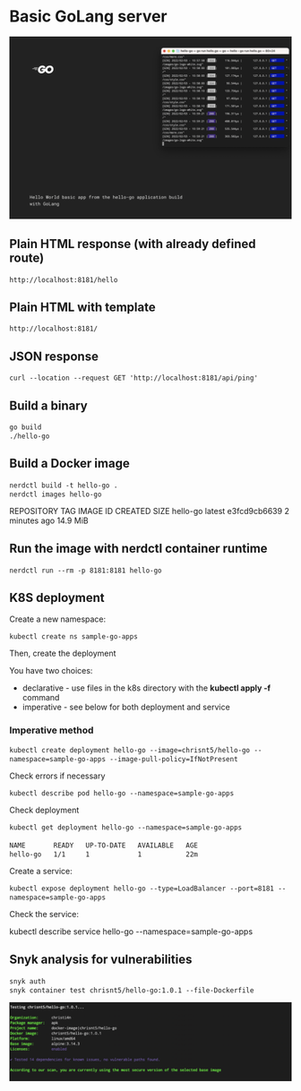 # Basic GoLang server

![Frontend](https://raw.githubusercontent.com/christi4n/hello-go/master/assets/golang-app-hello-go.png)

## Plain HTML response (with already defined route)

    http://localhost:8181/hello

## Plain HTML with template

    http://localhost:8181/

## JSON response

    curl --location --request GET 'http://localhost:8181/api/ping'

## Build a binary

    go build
    ./hello-go

## Build a Docker image

    nerdctl build -t hello-go .
    nerdctl images hello-go

REPOSITORY    TAG       IMAGE ID        CREATED          SIZE
hello-go      latest    e3fcd9cb6639    2 minutes ago    14.9 MiB

## Run the image with nerdctl container runtime

    nerdctl run --rm -p 8181:8181 hello-go

## K8S deployment

Create a new namespace:

    kubectl create ns sample-go-apps

Then, create the deployment

You have two choices:

- declarative - use files in the k8s directory with the **kubectl apply -f** command
- imperative - see below for both deployment and service

### Imperative method

    kubectl create deployment hello-go --image=chrisnt5/hello-go --namespace=sample-go-apps --image-pull-policy=IfNotPresent

Check errors if necessary

    kubectl describe pod hello-go --namespace=sample-go-apps

Check deployment

    kubectl get deployment hello-go --namespace=sample-go-apps

    NAME       READY   UP-TO-DATE   AVAILABLE   AGE
    hello-go   1/1     1            1           22m

Create a service:

    kubectl expose deployment hello-go --type=LoadBalancer --port=8181 --namespace=sample-go-apps

Check the service:

kubectl describe service hello-go --namespace=sample-go-apps
## Snyk analysis for vulnerabilities

    snyk auth
    snyk container test chrisnt5/hello-go:1.0.1 --file-Dockerfile

![Snyk analysis](https://raw.githubusercontent.com/christi4n/hello-go/master/assets/snyk-analysis.png)